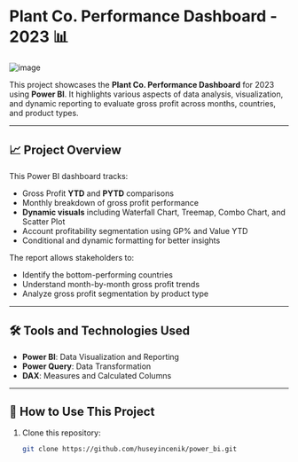 # Plant Co. Performance Dashboard - 2023 📊
![image](https://github.com/user-attachments/assets/d727a4b3-14e8-4e83-aa5e-1ef4265de5a7)

This project showcases the **Plant Co. Performance Dashboard** for 2023 using **Power BI**. It highlights various aspects of data analysis, visualization, and dynamic reporting to evaluate gross profit across months, countries, and product types.

---

## 📈 **Project Overview**
This Power BI dashboard tracks:
- Gross Profit **YTD** and **PYTD** comparisons
- Monthly breakdown of gross profit performance
- **Dynamic visuals** including Waterfall Chart, Treemap, Combo Chart, and Scatter Plot
- Account profitability segmentation using GP% and Value YTD
- Conditional and dynamic formatting for better insights

The report allows stakeholders to:
- Identify the bottom-performing countries
- Understand month-by-month gross profit trends
- Analyze gross profit segmentation by product type

---

## 🛠️ **Tools and Technologies Used**
- **Power BI**: Data Visualization and Reporting
- **Power Query**: Data Transformation
- **DAX**: Measures and Calculated Columns

---

## 🚀 **How to Use This Project**
1. Clone this repository:
   ```bash
   git clone https://github.com/huseyincenik/power_bi.git
